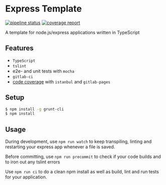 # Express Template

[![pipeline status](https://gitlab.com/cedrichaase/express-template/badges/master/pipeline.svg)](https://gitlab.com/cedrichaase/express-template/commits/master) [![coverage report](https://gitlab.com/cedrichaase/express-template/badges/master/coverage.svg)](https://gitlab.com/cedrichaase/express-template/commits/master)


A template for node.js/express applications written in TypeScript

## Features

* `TypeScript`
* `tslint`
* e2e- and unit tests with `mocha`
* `gitlab-ci`
* [code coverage](https://cedrichaase.gitlab.io/express-template) with `istanbul` and `gitlab-pages`


## Setup

```bash
$ npm install -g grunt-cli
$ npm install
```

## Usage

During development, use `npm run watch` to keep transpiling,
linting and restarting your express app whenever a file is saved.

Before committing, use `npm run precommit` to check if your code builds
and to iron out any tslint errors

Use `npm run ci` to do a clean npm install as well as build, lint
and run tests for your application.
